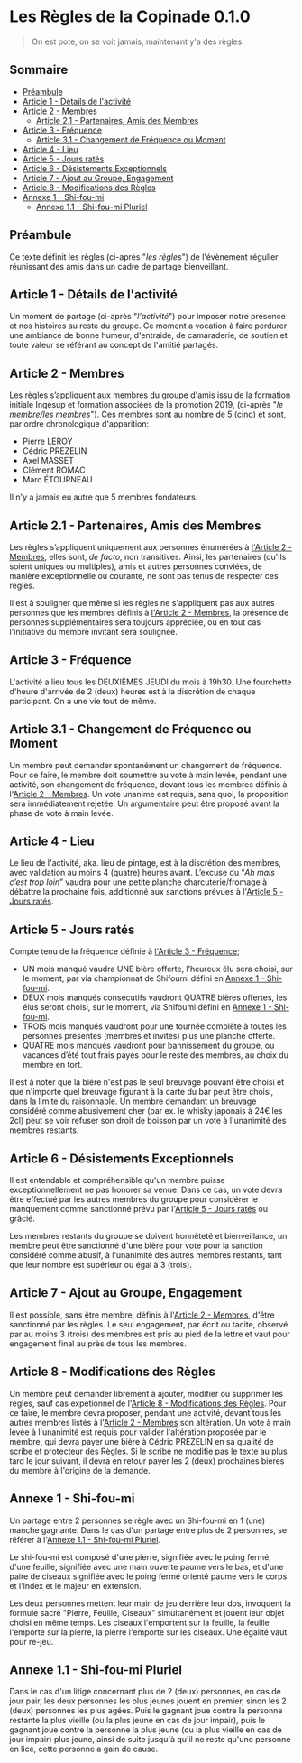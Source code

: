 # Les Règles de la Copinade 0.1.0

> On est pote, on se voit jamais, maintenant y'a des règles.

## Sommaire

* [Préambule](#préambule)
* [Article 1 - Détails de l'activité](#article-1---détails-de-lactivité)
* [Article 2 - Membres](#article-2---membres)
  * [Article 2.1 - Partenaires, Amis des Membres](#article-21---partenaires-amis-des-membres)
* [Article 3 - Fréquence](#article-3---fréquence)
  * [Article 3.1 - Changement de Fréquence ou Moment](#article-31---changement-de-fréquence-ou-moment)
* [Article 4 - Lieu](#article-4---lieu)
* [Article 5 - Jours ratés](#article-5---jours-ratés)
* [Article 6 - Désistements Exceptionnels](#article-6---désistements-exceptionnels)
* [Article 7 - Ajout au Groupe, Engagement](#article-7---ajout-au-groupe-engagement)
* [Article 8 - Modifications des Règles](#article-8---modifications-des-règles)
* [Annexe 1 - Shi-fou-mi](#annexe-1---shi-fou-mi)
  * [Annexe 1.1 - Shi-fou-mi Pluriel](#annexe-11---shi-fou-mi-pluriel)

## Préambule

Ce texte définit les règles (ci-après "*les règles*") de l'évènement régulier réunissant des amis dans un cadre de partage bienveillant.

## Article 1 - Détails de l'activité

Un moment de partage (ci-après "*l'activité*") pour imposer notre présence et nos histoires au reste du groupe. Ce moment a vocation à faire perdurer une ambiance de bonne humeur, d'entraide, de camaraderie, de soutien et toute valeur se référant au concept de l'amitié partagés.

## Article 2 - Membres

Les règles s’appliquent aux membres du groupe d'amis issu de la formation initiale Ingésup et formation associées de la promotion 2019, (ci-après "*le membre/les membres*"). Ces membres sont au nombre de 5 (cinq) et sont, par ordre chronologique d'apparition:
* Pierre LEROY
* Cédric PREZELIN
* Axel MASSET
* Clément ROMAC
* Marc ÉTOURNEAU

Il n'y a jamais eu autre que 5 membres fondateurs.

## Article 2.1 - Partenaires, Amis des Membres

Les règles s’appliquent uniquement aux personnes énumérées à [l'Article 2 - Membres](#article-2---membres), elles sont, *de facto*, non transitives. Ainsi, les partenaires (qu'ils soient uniques ou multiples), amis et autres personnes conviées, de manière exceptionnelle ou courante, ne sont pas tenus de respecter ces règles.

Il est à souligner que même si les règles ne s'appliquent pas aux autres personnes que les membres définis à [l'Article 2 - Membres](#article-2---membres), la présence de personnes supplémentaires sera toujours appréciée, ou en tout cas l'initiative du membre invitant sera soulignée.

## Article 3 - Fréquence

L'activité a lieu tous les DEUXIÈMES JEUDI du mois à 19h30. Une fourchette d'heure d'arrivée de 2 (deux) heures est à la discrétion de chaque participant. On a une vie tout de même.

## Article 3.1 - Changement de Fréquence ou Moment

Un membre peut demander spontanément un changement de fréquence. Pour ce faire, le membre doit soumettre au vote à main levée, pendant une activité, son changement de fréquence, devant tous les membres définis à l'[Article 2 - Membres](#article-2---membres). Un vote unanime est requis, sans quoi, la proposition sera immédiatement rejetée. Un argumentaire peut être proposé avant la phase de vote à main levée. 

## Article 4 - Lieu

Le lieu de l'activité, aka. lieu de pintage, est à la discrétion des membres, avec validation au moins 4 (quatre) heures avant. L’excuse du “*Ah mais c’est trop loin*” vaudra pour une petite planche charcuterie/fromage à débattre la prochaine fois, additionné aux sanctions prévues à l'[Article 5 - Jours ratés](#article-5---jours-ratés).

## Article 5 - Jours ratés

Compte tenu de la fréquence définie à [l'Article 3 - Fréquence](#article-3---fréquence);
* UN mois manqué vaudra UNE bière offerte, l’heureux élu sera choisi, sur le moment, par via championnat de Shifoumi défini en [Annexe 1 - Shi-fou-mi](#annexe-1---shi-fou-mi).
* DEUX mois manqués consécutifs vaudront QUATRE bières offertes, les élus seront choisi, sur le moment, via Shifoumi défini en [Annexe 1 - Shi-fou-mi](#annexe-1---shi-fou-mi).
* TROIS mois manqués vaudront pour une tournée complète à toutes les personnes présentes (membres et invités) plus une planche offerte.
* QUATRE mois manqués vaudront pour bannissement du groupe, ou vacances d’été tout frais payés pour le reste des membres, au choix du membre en tort.

Il est à noter que la bière n'est pas le seul breuvage pouvant être choisi et que n'importe quel breuvage figurant à la carte du bar peut être choisi, dans la limite du raisonnable. Un membre demandant un breuvage considéré comme abusivement cher (par  ex. le whisky japonais à 24€ les 2cl) peut se voir refuser son droit de boisson par un vote à l'unanimité des membres restants.

## Article 6 - Désistements Exceptionnels

Il est entendable et compréhensible qu'un membre puisse exceptionnellement ne pas honorer sa venue. Dans ce cas, un vote devra être effectué par les autres membres du groupe pour considérer le manquement comme sanctionné prévu par l'[Article 5 - Jours ratés](#article-5---jours-ratés) ou grâcié.

Les membres restants du groupe se doivent honnêteté et bienveillance, un membre peut être sanctionné d'une bière pour vote pour la sanction considéré comme abusif, à l'unanimité des autres membres restants, tant que leur nombre est supérieur ou égal à 3 (trois).

## Article 7 - Ajout au Groupe, Engagement

Il est possible, sans être membre, définis à l'[Article 2 - Membres](#article-2---membres), d'être sanctionné par les règles. Le seul engagement, par écrit ou tacite, observé par au moins 3 (trois) des membres est pris au pied de la lettre et vaut pour engagement final au près de tous les membres.

## Article 8 - Modifications des Règles

Un membre peut demander librement à ajouter, modifier ou supprimer les règles, sauf cas expetionnel de l'[Article 8 - Modifications des Règles](#article-8---modifications-des-règles). Pour ce faire, le membre devra proposer, pendant une activité, devant tous les autres membres listés à l'[Article 2 - Membres](#article-2---membres) son altération. Un vote à main levée à l'unanimité est requis pour valider l'altération proposée par le membre, qui devra payer une bière à Cédric PREZELIN en sa qualité de scribe et protecteur des Règles. Si le scribe ne modifie pas le texte au plus tard le jour suivant, il devra en retour payer les 2 (deux) prochaines bières du membre à l'origine de la demande.

## Annexe 1 - Shi-fou-mi

Un partage entre 2 personnes se règle avec un Shi-fou-mi en 1 (une) manche gagnante. Dans le cas d'un partage entre plus de 2 personnes, se référer à l'[Annexe 1.1 - Shi-fou-mi Pluriel](#annexe-11---shi-fou-mi-pluriel).

Le shi-fou-mi est composé d'une pierre, signifiée avec le poing fermé, d'une feuille, signifiée avec une main ouverte paume vers le bas, et d'une paire de ciseaux signifiée avec le poing fermé orienté paume vers le corps et l'index et le majeur en extension.

Les deux personnes mettent leur main de jeu derrière leur dos, invoquent la formule sacré "Pierre, Feuille, Ciseaux" simultanément et jouent leur objet choisi en même temps. Les ciseaux l'emportent sur la feuille, la feuille l'emporte sur la pierre, la pierre l'emporte sur les ciseaux. Une égalité vaut pour re-jeu.

## Annexe 1.1 - Shi-fou-mi Pluriel

Dans le cas d'un litige concernant plus de 2 (deux) personnes, en cas de jour pair, les deux personnes les plus jeunes jouent en premier, sinon les 2 (deux) personnes les plus agées. Puis le gagnant joue contre la personne restante la plus vieille (ou la plus jeune en cas de jour impair), puis le gagnant joue contre la personne la plus jeune (ou la plus vieille en cas de jour impair) plus jeune, ainsi de suite jusqu'à qu'il ne reste qu'une personne en lice, cette personne a gain de cause.